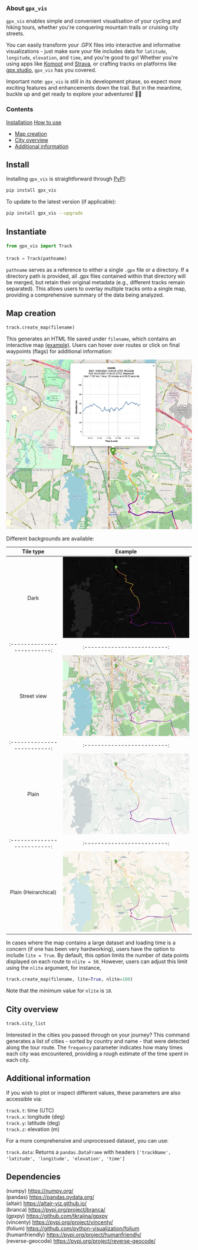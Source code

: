 ### About `gpx_vis`

`gpx_vis` enables simple and convenient visualisation of your cycling and hiking tours, whether you're conquering mountain trails or cruising city streets.

You can easily transform your .GPX files into interactive and informative visualizations - just make sure your file includes data for `latitude`, `longitude`, `elevation`, and `time`, 
and you're good to go! Whether you're using apps like <a href="https://www.komoot.com/" target="_blank">Komoot</a> and <a href="https://www.strava.com/" target="_blank">Strava</a>,
 or crafting tracks on platforms like <a href="https://gpx.studio/" target="_blank">gpx.studio</a>, `gpx_vis` has you covered.

Important note: `gpx_vis` is still in its development phase, so expect more exciting features 
and enhancements down the trail. But in the meantime, buckle up and get ready to explore your adventures! :climbing::bicyclist:


### Contents
[Installation](#Install)
[How to use](#Instantiate)
* [Map creation](#Map-creation)
* [City overview](#City-overview)
* [Additional information](#Additional-information)


## Install


Installing `gpx_vis` is straightforward through <a href="https://pypi.org/project/gpx-vis/" target="_blank">PyPI</a>:

```bash
pip install gpx_vis
```

To update to the latest version (if applicable):

```bash
pip install gpx_vis --upgrade
```

## Instantiate

```python
from gpx_vis import Track

track = Track(pathname)
```

`pathname` serves as a reference to either a single `.gpx` file or a directory.
If a directory path is provided, all .gpx files contained within that directory
will be merged, but retain their original metadata (e.g., different tracks remain separated).
This allows users to overlay multiple tracks onto a single map, 
providing a comprehensive summary of the data being analyzed.

## Map creation

```python
track.create_map(filename)
```

This generates an HTML file saved under `filename`, which contains an interactive map <a href="https://raw.githack.com/JiaWeiTeh/gpx_vis/main/example/map.html" target="_blank">(example)</a>.
Users can hover over routes or click on final waypoints (flags) for additional information:

![](https://github.com/JiaWeiTeh/gpx_vis/blob/main/media/track_info.png)


Different backgrounds are available:

Tile type             |  Example
:-------------------------:|:-------------------------:
Dark |  ![](https://github.com/JiaWeiTeh/gpx_vis/blob/main/media/ex_dark.png) 
:-------------------------:|:-------------------------:
Street view | ![](https://github.com/JiaWeiTeh/gpx_vis/blob/main/media/ex_openstreet.png) 
:-------------------------:|:-------------------------:
Plain |  ![](https://github.com/JiaWeiTeh/gpx_vis/blob/main/media/ex_plain.png) 
:-------------------------:|:-------------------------:
Plain (Heirarchical) |  ![](https://github.com/JiaWeiTeh/gpx_vis/blob/main/media/ex_plainheir.png) 


In cases where the map contains a large dataset and loading time is a concern (if one
has been very hardworking), users have the option to include `lite = True`. By default, this option limits the 
number of data points displayed on each route to `nlite = 50`. However, users can adjust this
limit using the `nlite` argument, for instance,

```python
track.create_map(filename, lite=True, nlite=100)
```

Note that the minimum value for `nlite` is `10`.

## City overview

```python
track.city_list
```

Interested in the cities you passed through on your journey? This command generates a list
of cities - sorted by country and name - that were detected along the tour route. The 
`frequency` parameter indicates how many times each city was encountered,
providing a rough estimate of the time spent in each city.


## Additional information

If you wish to plot or inspect different values, these parameters are also accessible via:

`track.t`: time (UTC)<br>
`track.x`: longitude (deg)<br>
`track.y`: latitude (deg)<br>
`track.z`: elevation (m)<br>

For a more comprehensive and unprocessed dataset, you can use:

`track.data`:  Returns a `pandas.DataFrame` with headers `['trackName', 'latitude', 'longitude', 'elevation', 'time']`


## Dependencies
(numpy) https://numpy.org/ <br>
(pandas) https://pandas.pydata.org/ <br>
(altair) https://altair-viz.github.io/ <br>
(branca) https://pypi.org/project/branca/ <br>
(gpxpy) https://github.com/tkrajina/gpxpy <br>
(vincenty) https://pypi.org/project/vincenty/ <br>
(folium) https://github.com/python-visualization/folium <br>
(humanfriendly) https://pypi.org/project/humanfriendly/ <br>
(reverse-geocode) https://pypi.org/project/reverse-geocode/ <br>



